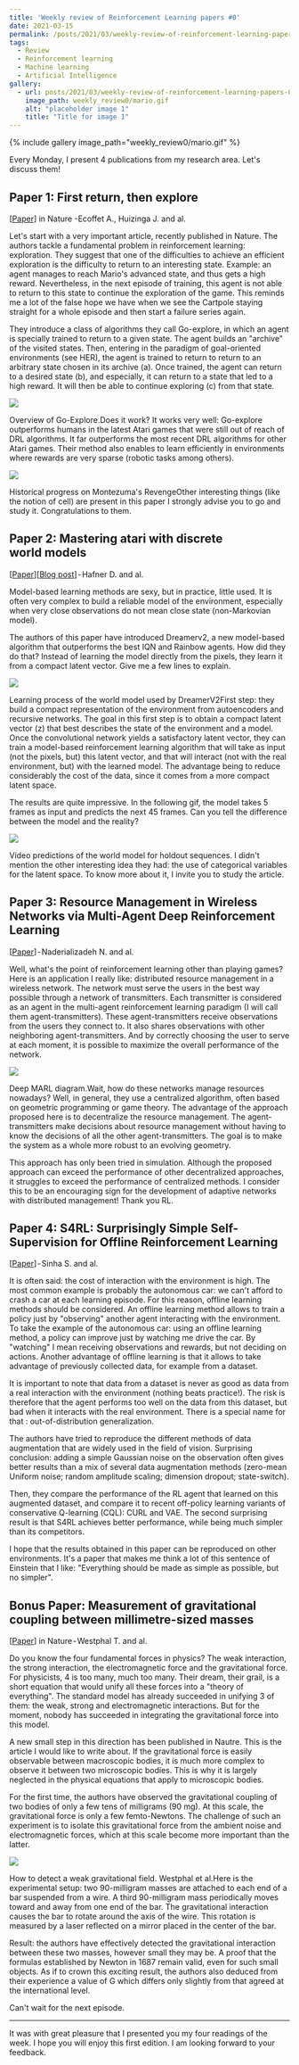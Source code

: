 ```yaml
---
title: 'Weekly review of Reinforcement Learning papers #0'
date: 2021-03-15
permalink: /posts/2021/03/weekly-review-of-reinforcement-learning-papers-0/
tags:
  - Review
  - Reinforcement learning
  - Machine learning
  - Artificial Intelligence
gallery:
  - url: posts/2021/03/weekly-review-of-reinforcement-learning-papers-0/
    image_path: weekly_review0/mario.gif
    alt: "placeholder image 1"
    title: "Title for image 1"
---
```


<!-- ![](/images/weekly_review0/mario.gif) -->
{% include gallery image_path="weekly_review0/mario.gif" %}

Every Monday, I present 4 publications from my research area. Let's discuss them!

## Paper 1: First return, then explore

[[Paper](https://www.nature.com/articles/s41586-020-03157-9)] in Nature -Ecoffet A., Huizinga J. and al.

Let's start with a very important article, recently published in Nature. The authors tackle a fundamental problem in reinforcement learning: exploration.
They suggest that one of the difficulties to achieve an efficient exploration is the difficulty to return to an interesting state. Example: an agent manages to reach Mario's advanced state, and thus gets a high reward. Nevertheless, in the next episode of training, this agent is not able to return to this state to continue the exploration of the game. This reminds me a lot of the false hope we have when we see the Cartpole staying straight for a whole episode and then start a failure series again.

They introduce a class of algorithms they call Go-explore, in which an agent is specially trained to return to a given state. The agent builds an "archive" of the visited states. Then, entering in the paradigm of goal-oriented environments (see HER), the agent is trained to return to return to an arbitrary state chosen in its archive (a). Once trained, the agent can return to a desired state (b), and especially, it can return to a state that led to a high reward. It will then be able to continue exploring (c) from that state.

![](/images/weekly_review0/paper1_1.png)

Overview of Go-Explore.Does it work? It works very well: Go-explore outperforms humans in the latest Atari games that were still out of reach of DRL algorithms. It far outperforms the most recent DRL algorithms for other Atari games. Their method also enables to learn efficiently in environments where rewards are very sparse (robotic tasks among others).

![](/images/weekly_review0/paper1_2.png)

Historical progress on Montezuma's RevengeOther interesting things (like the notion of cell) are present in this paper I strongly advise you to go and study it. Congratulations to them.

## Paper 2: Mastering atari with discrete world models

[[Paper](https://arxiv.org/abs/2010.02193)][[Blog post](https://ai.googleblog.com/2021/02/mastering-atari-with-discrete-world.html)] - Hafner D. and al.

Model-based learning methods are sexy, but in practice, little used. It is often very complex to build a reliable model of the environment, especially when very close observations do not mean close state (non-Markovian model).

The authors of this paper have introduced Dreamerv2, a new model-based algorithm that outperforms the best IQN and Rainbow agents. How did they do that? Instead of learning the model directly from the pixels, they learn it from a compact latent vector. Give me a few lines to explain.

![](/images/weekly_review0/paper2_1.png)

Learning process of the world model used by DreamerV2First step: they build a compact representation of the environment from autoencoders and recursive networks. The goal in this first step is to obtain a compact latent vector (z) that best describes the state of the environment and a model. Once the convolutional network yields a satisfactory latent vector, they can train a model-based reinforcement learning algorithm that will take as input (not the pixels, but) this latent vector, and that will interact (not with the real environment, but) with the learned model. The advantage being to reduce considerably the cost of the data, since it comes from a more compact latent space.

The results are quite impressive. In the following gif, the model takes 5 frames as input and predicts the next 45 frames. Can you tell the difference between the model and the reality?

![](/images/weekly_review0/paper1_2.png)

Video predictions of the world model for holdout sequences. I didn't mention the other interesting idea they had: the use of categorical variables for the latent space. To know more about it, I invite you to study the article.

## Paper 3: Resource Management in Wireless Networks via Multi-Agent Deep Reinforcement Learning

[[Paper](https://ieeexplore.ieee.org/abstract/document/9329087?casa_token=DdBIAwlfaRkAAAAA:UZ-ibcsBNKba8WFr5O8Vupss1BCNSJ5It9knYx9IP7sTDw0gq6aUwTgATdtwprINx2aU0dAmn7mx4g)] - Naderializadeh N. and al.

Well, what's the point of reinforcement learning other than playing games? Here is an application I really like: distributed resource management in a wireless network. The network must serve the users in the best way possible through a network of transmitters. Each transmitter is considered as an agent in the multi-agent reinforcement learning paradigm  (I will call them agent-transmitters). These agent-transmitters receive observations from the users they connect to. It also shares observations with other neighboring agent-transmitters. And by correctly choosing the user to serve at each moment, it is possible to maximize the overall performance of the network.

![](/images/weekly_review0/paper3_1.png)

Deep MARL diagram.Wait, how do these networks manage resources nowadays? Well, in general, they use a centralized algorithm, often based on geometric programming or game theory. The advantage of the approach proposed here is to decentralize the  resource management. The agent-transmitters make decisions about resource management without having to know the decisions of all the other agent-transmitters. The goal is to make the system as a whole more robust to an evolving geometry.

This approach has only been tried in simulation. Although the proposed approach can exceed the performance of other decentralized approaches, it struggles to exceed the performance of centralized methods. I consider this to be an encouraging sign for the development of adaptive networks with distributed management! Thank you RL.

## Paper 4: S4RL: Surprisingly Simple Self-Supervision for Offline Reinforcement Learning

[[Paper](https://arxiv.org/abs/2103.06326)] - Sinha S. and al.

It is often said: the cost of interaction with the environment is high. The most common example is probably the autonomous car: we can't afford to crash a car at each learning episode. For this reason, offline learning methods should be considered. An offline learning method allows to train a policy just by "observing" another agent interacting with the environment. To take the example of the autonomous car: using an offline learning method, a policy can improve just by watching me drive the car. By "watching" I mean receiving observations and rewards, but not deciding on actions. Another advantage of offline learning is that it allows to take advantage of previously collected data, for example from a dataset.

It is important to note that data from a dataset is never as good as data from a real interaction with the environment (nothing beats practice!). The risk is therefore that the agent performs too well on the data from this dataset, but bad when it interacts with the real environment. There is a special name for that : out-of-distribution generalization.

The authors have tried to reproduce the different methods of data augmentation that are widely used in the field of vision. Surprising conclusion: adding a simple Gaussian noise on the observation often gives better results than a mix of several data augmentation methods (zero-mean Uniform noise; random amplitude scaling; dimension dropout; state-switch).

Then, they compare the performance of the RL agent that learned on this augmented dataset, and compare it to recent off-policy learning variants of conservative Q-learning (CQL): CURL and VAE. The second surprising result is that S4RL achieves better performance, while being much simpler than its competitors.

I hope that the results obtained in this paper can be reproduced on other environments. It's a paper that makes me think a lot of this sentence of Einstein that I like: "Everything should be made as simple as possible, but no simpler".

## Bonus Paper: Measurement of gravitational coupling between millimetre-sized masses

[[Paper](https://www.nature.com/articles/s41586-021-03250-7)] in Nature - Westphal T. and al.

Do you know the four fundamental forces in physics? The weak interaction, the strong interaction, the electromagnetic force and the gravitational force. For physicists, 4 is too many, much too many. Their dream, their grail, is a short equation that would unify all these forces into a "theory of everything". The standard model has already succeeded in unifying 3 of them: the weak, strong and electromagnetic interactions. But for the moment, nobody has succeeded in integrating the gravitational force into this model.

A new small step in this direction has been published in Nautre. This is the article I would like to write about.
If the gravitational force is easily observable between macroscopic bodies, it is much more complex to observe it between two microscopic bodies. This is why it is largely neglected in the physical equations that apply to microscopic bodies.

For the first time, the authors have observed the gravitational coupling of two bodies of only a few tens of milligrams (90 mg). At this scale, the gravitational force is only a few femto-Newtons. The challenge of such an experiment is to isolate this gravitational force from the ambient noise and electromagnetic forces, which at this scale become more important than the latter.

![](/images/weekly_review0/paper4_1.png)

How to detect a weak gravitational field. Westphal et al.Here is the experimental setup: two 90-milligram masses are attached to each end of a bar suspended from a wire. A third 90-milligram mass periodically moves toward and away from one end of the bar. The gravitational interaction causes the bar to rotate around the axis of the wire. This rotation is measured by a laser reflected on a mirror placed in the center of the bar.

Result: the authors have effectively detected the gravitational interaction between these two masses, however small they may be. A proof that the formulas established by Newton in 1687 remain valid, even for such small objects.
As if to crown this exciting result, the authors also deduced from their experience a value of G which differs only slightly from that agreed at the international level.

Can't wait for the next episode.

---

It was with great pleasure that I presented you my four readings of the week. I hope you will enjoy this first edition. I am looking forward to your feedback.
